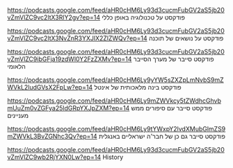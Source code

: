 https://podcasts.google.com/feed/aHR0cHM6Ly93d3cucmFubGV2aS5jb20vZmVlZC9vc2ltX3RlY2gv?ep=14
פודקסט על טכנולוגיה באופן כללי

https://podcasts.google.com/feed/aHR0cHM6Ly93d3cucmFubGV2aS5jb20vZmVlZC9vc2ltX3NvZnR3YXJlX2ZlZWQv?ep=14
פודקסט על נושאים של תוכנה

https://podcasts.google.com/feed/aHR0cHM6Ly93d3cucmFubGV2aS5jb20vZmVlZC9ibGFja19zdWl0Y2FzZXMv?ep=14
פודקסט סייבר של מערך הסייבר הלאומי

https://podcasts.google.com/feed/aHR0cHM6Ly9yYW5sZXZpLmNvbS9mZWVkL2ludGVsX2FpLw?ep=14
פודקסט בינה מלאכותית של אינטל

https://podcasts.google.com/feed/aHR0cHM6Ly9mZWVkcy5tZWdhcGhvbmUuZm0vZGFya25ldGRpYXJpZXM?ep=14
פודקסט סייבר עם סיפורים ממש מעניינים

https://podcasts.google.com/feed/aHR0cHM6Ly9tYWxpY2lvdXMubGlmZS9mZWVkL3BvZGNhc3Qv?ep=14
פודקסט סייבר גם כן של חבר'ה ישראליים באנגלית

https://podcasts.google.com/feed/aHR0cHM6Ly93d3cucmFubGV2aS5jb20vZmVlZC9wb2RjYXN0Lw?ep=14
History 
